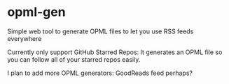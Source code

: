 # opml-gen

Simple web tool to generate OPML files to let you use RSS feeds everywhere

Currently only support GitHub Starred Repos: It generates an OPML file so you can follow all of your starred repos easily.

I plan to add more OPML generators: GoodReads feed perhaps?
